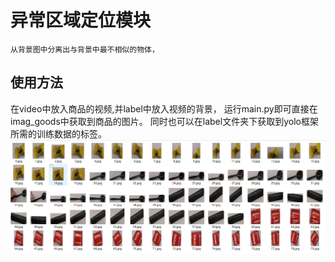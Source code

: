 # 异常区域定位模块
    从背景图中分离出与背景中最不相似的物体，

## 使用方法
在video中放入商品的视频,并label中放入视频的背景，
运行main.py即可直接在imag_goods中获取到商品的图片。
同时也可以在label文件夹下获取到yolo框架所需的训练数据的标签。
![Alt text](doc_img/image.png)